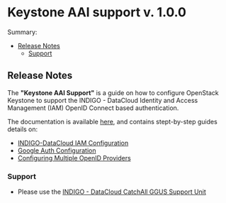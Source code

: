 # Keystone AAI support v. 1.0.0

Summary:
* [Release Notes](#id1)
  * [Support](#id8)


<a id="id1"></a>
## Release Notes

The **"Keystone AAI Support"** is a guide on how to configure OpenStack Keystone to support the INDIGO - DataCloud Identity and Access Management (IAM) OpenID Connect based authentication.

The documentation is available [here](https://www.gitbook.com/book/indigo-dc/openid-keystone/details), and contains stept-by-step guides  details on:
* [INDIGO-DataCloud IAM Configuration](https://indigo-dc.gitbooks.io/openid-keystone/content/indigo-configuration.html)
* [Google Auth Configuration](https://indigo-dc.gitbooks.io/openid-keystone/content/google-configuration.html)
* [Configuring Multiple OpenID Providers](https://indigo-dc.gitbooks.io/openid-keystone/content/various-idps.html)

<a id="id8"></a>
### Support

* Please use the [INDIGO - DataCloud CatchAll GGUS Support Unit](
https://wiki.egi.eu/wiki/GGUS:INDIGO_DataCloud_Catch-all_FAQ)
